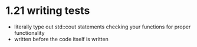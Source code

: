 # 1.21 writing tests

- literally type out std::cout statements checking your functions for proper functionality
- written before the code itself is written